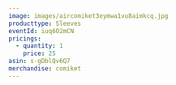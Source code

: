 ```yaml
---
image: images/aircomiket3eymwa1vu8aimkcq.jpg
producttype: Sleeves
eventId: iuq6O2mCN
pricings:
  - quantity: 1
    price: 25
asin: s-gDblQv6Q7
merchandise: comiket
---
```

